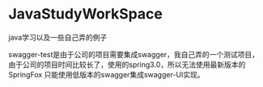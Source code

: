 # JavaStudyWorkSpace
java学习以及一些自己弄的例子


swagger-test是由于公司的项目需要集成swagger，我自己弄的一个测试项目，由于公司的项目时间比较长了，使用的spring3.0，所以无法使用最新版本的SpringFox
只能使用低版本的swagger集成swagger-UI实现。
